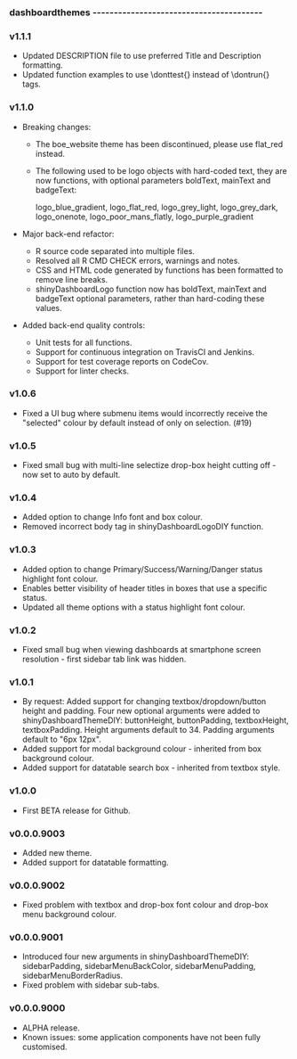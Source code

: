 ### dashboardthemes ----------------------------------------

### v1.1.1
* Updated DESCRIPTION file to use preferred Title and Description formatting.
* Updated function examples to use \donttest{} instead of \dontrun{} tags.

### v1.1.0
* Breaking changes:
  - The boe_website theme has been discontinued, please use flat_red instead.
  - The following used to be logo objects with hard-coded text, they are now functions, with optional parameters boldText, mainText and badgeText:
  
    logo_blue_gradient, logo_flat_red, logo_grey_light, logo_grey_dark, logo_onenote, logo_poor_mans_flatly, logo_purple_gradient
    
* Major back-end refactor:
  - R source code separated into multiple files.
  - Resolved all R CMD CHECK errors, warnings and notes.
  - CSS and HTML code generated by functions has been formatted to remove line breaks.
  - shinyDashboardLogo function now has boldText, mainText and badgeText optional parameters, rather than hard-coding these values.
  
* Added back-end quality controls:
  - Unit tests for all functions.
  - Support for continuous integration on TravisCI and Jenkins.
  - Support for test coverage reports on CodeCov.
  - Support for linter checks.

### v1.0.6
* Fixed a UI bug where submenu items would incorrectly receive the "selected" colour by default instead of only on selection. (#19)

### v1.0.5
* Fixed small bug with multi-line selectize drop-box height cutting off - now set to auto by default.


### v1.0.4
* Added option to change Info font and box colour.
* Removed incorrect body tag in shinyDashboardLogoDIY function.


### v1.0.3
* Added option to change Primary/Success/Warning/Danger status highlight font colour.
* Enables better visibility of header titles in boxes that use a specific status.
* Updated all theme options with a status highlight font colour.


### v1.0.2
* Fixed small bug when viewing dashboards at smartphone screen resolution - first sidebar tab link was hidden.


### v1.0.1
* By request: Added support for changing textbox/dropdown/button height and padding.
  Four new optional arguments were added to shinyDashboardThemeDIY: 
  buttonHeight, buttonPadding, textboxHeight, textboxPadding.
  Height arguments default to 34. Padding arguments default to "6px 12px".
* Added support for modal background colour - inherited from box background colour.
* Added support for datatable search box - inherited from textbox style.


### v1.0.0 
* First BETA release for Github.


### v0.0.0.9003
* Added new theme.
* Added support for datatable formatting.


### v0.0.0.9002
* Fixed problem with textbox and drop-box font colour and drop-box menu background colour.


### v0.0.0.9001
* Introduced four new arguments in shinyDashboardThemeDIY:
  sidebarPadding, sidebarMenuBackColor, sidebarMenuPadding, sidebarMenuBorderRadius.
* Fixed problem with sidebar sub-tabs.


### v0.0.0.9000
* ALPHA release.
* Known issues: some application components have not been fully customised.
